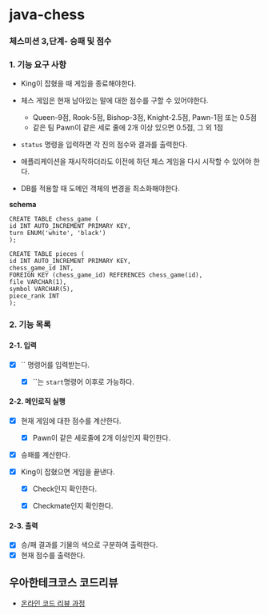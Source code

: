 # java-chess

### 체스미션 3,단계- 승패 및 점수

### 1. 기능 요구 사항
+ King이 잡혔을 때 게임을 종료해야한다.
+ 체스 게임은 현재 남아있는 말에 대한 점수를 구할 수 있어야한다.
  + Queen-9점, Rook-5점, Bishop-3점, Knight-2.5점, Pawn-1점 또는 0.5점
  + 같은 팀 Pawn이 같은 세로 줄에 2개 이상 있으면 0.5점, 그 외 1점 
+ `status` 명령을 입력하면 각 진의 점수와 결과를 출력한다.

+ 애플리케이션을 재시작하더라도 이전에 하던 체스 게임을 다시 시작할 수 있어야 한다.
+ DB를 적용할 때 도메인 객체의 변경을 최소화해야한다.

**schema**
```angular2html
CREATE TABLE chess_game (
id INT AUTO_INCREMENT PRIMARY KEY,
turn ENUM('white', 'black')
);

CREATE TABLE pieces (
id INT AUTO_INCREMENT PRIMARY KEY,
chess_game_id INT,
FOREIGN KEY (chess_game_id) REFERENCES chess_game(id),
file VARCHAR(1),
symbol VARCHAR(5),
piece_rank INT
);

```

### 2. 기능 목록

#### 2-1. 입력
- [x] `` 명령어를 입력받는다.
  - [x] ``는 `start`명령어 이후로 가능하다.


#### 2-2. 메인로직 실행 
- [x] 현재 게임에 대한 점수를 계산한다.
  - [x] Pawn이 같은 세로줄에 2개 이상인지 확인한다.

- [x] 승패를 계산한다.

- [x] King이 잡혔으면 게임을 끝낸다.
  - [x] Check인지 확인한다.
  - [x] Checkmate인지 확인한다.


#### 2-3. 출력
- [x] 승/패 결과를 기물의 색으로 구분하여 출력한다.
- [x] 현재 점수를 출력한다.

## 우아한테크코스 코드리뷰

- [온라인 코드 리뷰 과정](https://github.com/woowacourse/woowacourse-docs/blob/master/maincourse/README.md)
